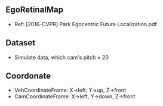 ## EgoRetinalMap
- Ref: [2016-CVPR] Park Egocentric Future Localization.pdf

## Dataset
- Simulate data, which cam's pitch = 20

## Coordonate
- VehCoordinateFrame: X->left, Y->up, Z->front  
- CamCoordinateFrame: X->left, Y->down, Z->front
 

